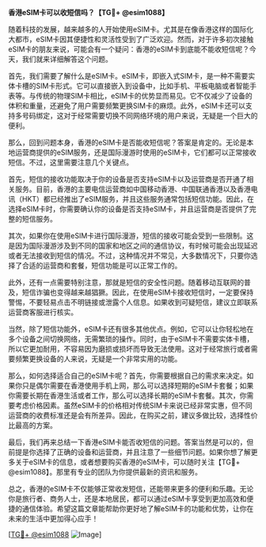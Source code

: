 **香港eSIM卡可以收短信吗？【TG💪+ @esim1088】**

随着科技的发展，越来越多的人开始使用eSIM卡。尤其是在像香港这样的国际化大都市，eSIM卡因其便捷性和灵活性受到了广泛欢迎。然而，对于许多初次接触eSIM卡的朋友来说，可能会有一个疑问：香港的eSIM卡到底能不能收短信呢？今天，我们就来详细解答这个问题。

首先，我们需要了解什么是eSIM卡。eSIM卡，即嵌入式SIM卡，是一种不需要实体卡槽的SIM卡形式。它可以直接嵌入到设备中，比如手机、平板电脑或者智能手表等。与传统的物理SIM卡相比，eSIM卡的优势显而易见。它不仅减少了设备的体积和重量，还避免了用户需要频繁更换SIM卡的麻烦。此外，eSIM卡还可以支持多号码绑定，这对于经常需要切换不同网络环境的用户来说，无疑是一个巨大的便利。

那么，回到问题本身，香港的eSIM卡是否能收短信呢？答案是肯定的。无论是本地运营商提供的eSIM服务，还是国际漫游时使用的eSIM卡，它们都可以正常接收短信。不过，这里需要注意几个关键点。

首先，短信的接收功能取决于你的设备是否支持eSIM卡以及运营商是否开通了相关服务。目前，香港的主要电信运营商如中国移动香港、中国联通香港以及香港电讯（HKT）都已经推出了eSIM服务，并且这些服务通常包括短信功能。因此，在选择eSIM卡时，你需要确认你的设备是否支持eSIM卡，并且运营商是否提供了完整的短信服务。

其次，如果你在使用eSIM卡进行国际漫游，短信的接收可能会受到一些限制。这是因为国际漫游涉及到不同的国家和地区之间的通信协议，有时候可能会出现延迟或者无法接收到短信的情况。不过，这种情况并不常见，大多数情况下，只要你选择了合适的运营商和套餐，短信功能是可以正常工作的。

此外，还有一点需要特别注意，那就是短信的安全性问题。随着移动互联网的普及，短信诈骗也变得越来越猖獗。因此，在使用eSIM卡接收短信时，一定要保持警惕，不要轻易点击不明链接或泄露个人信息。如果收到可疑短信，建议立即联系运营商客服进行核实。

当然，除了短信功能外，eSIM卡还有很多其他优点。例如，它可以让你轻松地在多个设备之间切换网络，无需繁琐的操作。同时，由于eSIM卡不需要实体卡槽，所以它更加耐用，不容易因为磨损或损坏而导致无法使用。这对于经常旅行或者需要频繁更换设备的人来说，无疑是一个非常实用的功能。

那么，如何选择适合自己的eSIM卡呢？首先，你需要根据自己的需求来决定。如果你只是偶尔需要在香港使用手机上网，那么可以选择短期的eSIM卡套餐；如果你需要长期在香港生活或者工作，那么可以选择长期的eSIM卡套餐。其次，你需要考虑价格因素。虽然eSIM卡的价格相对传统SIM卡来说已经非常实惠，但不同运营商的收费标准还是会有所差异。因此，在购买之前，建议多做比较，选择性价比最高的方案。

最后，我们再来总结一下香港eSIM卡能否收短信的问题。答案当然是可以的，但前提是你选择了正确的设备和运营商，并且注意了一些细节问题。如果你想了解更多关于eSIM卡的信息，或者想要购买香港的eSIM卡，可以随时关注【TG💪+ @esim1088】。那里有专业的团队为你提供最新的资讯和服务。

总之，香港的eSIM卡不仅能够正常收发短信，还能带来更多的便利和乐趣。无论你是旅行者、商务人士，还是本地居民，都可以通过eSIM卡享受到更加高效和便捷的通信体验。希望这篇文章能帮助你更好地了解eSIM卡的功能和优势，让你在未来的生活中更加得心应手！

[[TG💪+ @esim1088](https://t.me/s/esim1088) ![Image](https://i.postimg.cc/4NQfJmqS/Snipaste-2025-05-13-00-14-12.png)]